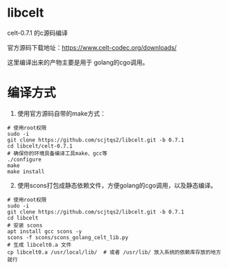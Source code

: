 # libcelt
celt-0.7.1 的c源码编译 

官方源码下载地址：https://www.celt-codec.org/downloads/

这里编译出来的产物主要是用于 golang的cgo调用。

# 编译方式
1. 使用官方源码自带的make方式：
```shell
# 使用root权限
sudo -i 
git clone https://github.com/scjtqs2/libcelt.git -b 0.7.1
cd libcelt/celt-0.7.1
# 确保你的环境具备编译工具make、gcc等
./configure
make
make install
```
2. 使用scons打包成静态依赖文件，方便golang的cgo调用，以及静态编译。
```shell
# 使用root权限
sudo -i 
git clone https://github.com/scjtqs2/libcelt.git -b 0.7.1
cd libcelt
# 安装 scons
apt install gcc scons -y
scons -f scons/scons_golang_celt_lib.py
# 生成 libcelt0.a 文件
cp libcelt0.a /usr/local/lib/  # 或者 /usr/lib/ 放入系统的依赖库存放的地方就行
```